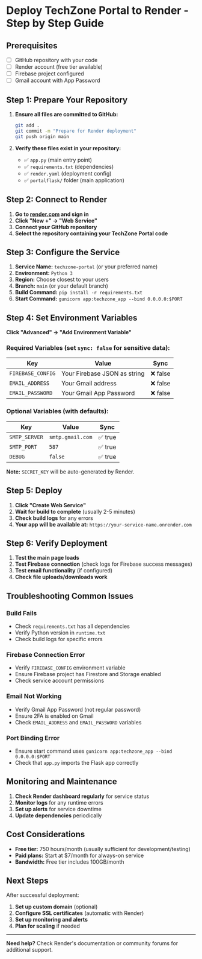 # Deploy TechZone Portal to Render - Step by Step Guide

## Prerequisites
- [ ] GitHub repository with your code
- [ ] Render account (free tier available)
- [ ] Firebase project configured
- [ ] Gmail account with App Password

## Step 1: Prepare Your Repository

1. **Ensure all files are committed to GitHub:**
   ```bash
   git add .
   git commit -m "Prepare for Render deployment"
   git push origin main
   ```

2. **Verify these files exist in your repository:**
   - ✅ `app.py` (main entry point)
   - ✅ `requirements.txt` (dependencies)
   - ✅ `render.yaml` (deployment config)
   - ✅ `portalflask/` folder (main application)

## Step 2: Connect to Render

1. **Go to [render.com](https://render.com) and sign in**
2. **Click "New +" → "Web Service"**
3. **Connect your GitHub repository**
4. **Select the repository containing your TechZone Portal code**

## Step 3: Configure the Service

1. **Service Name:** `techzone-portal` (or your preferred name)
2. **Environment:** `Python 3`
3. **Region:** Choose closest to your users
4. **Branch:** `main` (or your default branch)
5. **Build Command:** `pip install -r requirements.txt`
6. **Start Command:** `gunicorn app:techzone_app --bind 0.0.0.0:$PORT`

## Step 4: Set Environment Variables

**Click "Advanced" → "Add Environment Variable"**

### Required Variables (set `sync: false` for sensitive data):

| Key | Value | Sync |
|-----|-------|------|
| `FIREBASE_CONFIG` | Your Firebase JSON as string | ❌ false |
| `EMAIL_ADDRESS` | Your Gmail address | ❌ false |
| `EMAIL_PASSWORD` | Your Gmail App Password | ❌ false |

### Optional Variables (with defaults):

| Key | Value | Sync |
|-----|-------|------|
| `SMTP_SERVER` | `smtp.gmail.com` | ✅ true |
| `SMTP_PORT` | `587` | ✅ true |
| `DEBUG` | `false` | ✅ true |

**Note:** `SECRET_KEY` will be auto-generated by Render.

## Step 5: Deploy

1. **Click "Create Web Service"**
2. **Wait for build to complete** (usually 2-5 minutes)
3. **Check build logs** for any errors
4. **Your app will be available at:** `https://your-service-name.onrender.com`

## Step 6: Verify Deployment

1. **Test the main page loads**
2. **Test Firebase connection** (check logs for Firebase success messages)
3. **Test email functionality** (if configured)
4. **Check file uploads/downloads work**

## Troubleshooting Common Issues

### Build Fails
- Check `requirements.txt` has all dependencies
- Verify Python version in `runtime.txt`
- Check build logs for specific errors

### Firebase Connection Error
- Verify `FIREBASE_CONFIG` environment variable
- Ensure Firebase project has Firestore and Storage enabled
- Check service account permissions

### Email Not Working
- Verify Gmail App Password (not regular password)
- Ensure 2FA is enabled on Gmail
- Check `EMAIL_ADDRESS` and `EMAIL_PASSWORD` variables

### Port Binding Error
- Ensure start command uses `gunicorn app:techzone_app --bind 0.0.0.0:$PORT`
- Check that `app.py` imports the Flask app correctly

## Monitoring and Maintenance

1. **Check Render dashboard regularly** for service status
2. **Monitor logs** for any runtime errors
3. **Set up alerts** for service downtime
4. **Update dependencies** periodically

## Cost Considerations

- **Free tier:** 750 hours/month (usually sufficient for development/testing)
- **Paid plans:** Start at $7/month for always-on service
- **Bandwidth:** Free tier includes 100GB/month

## Next Steps

After successful deployment:
1. **Set up custom domain** (optional)
2. **Configure SSL certificates** (automatic with Render)
3. **Set up monitoring and alerts**
4. **Plan for scaling** if needed

---

**Need help?** Check Render's documentation or community forums for additional support.
